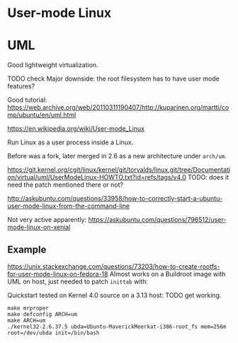 # User-mode Linux

# UML

Good lightweight virtualization.

TODO check Major downside: the root filesystem has to have user mode features?

Good tutorial: <https://web.archive.org/web/20110311190407/http://kuparinen.org/martti/comp/ubuntu/en/uml.html>

<https://en.wikipedia.org/wiki/User-mode_Linux>

Run Linux as a user process inside a Linux.

Before was a fork, later merged in 2.6 as a new architecture under `arch/um`.

<https://git.kernel.org/cgit/linux/kernel/git/torvalds/linux.git/tree/Documentation/virtual/uml/UserModeLinux-HOWTO.txt?id=refs/tags/v4.0> TODO: does it need the patch mentioned there or not?

<http://askubuntu.com/questions/33958/how-to-correctly-start-a-ubuntu-user-mode-linux-from-the-command-line>

Not very active apparently: <https://askubuntu.com/questions/796512/user-mode-linux-on-xenial>

## Example

<https://unix.stackexchange.com/questions/73203/how-to-create-rootfs-for-user-mode-linux-on-fedora-18> Almost works on a Buildroot image with UML on host, just needed to patch `inittab` with:

    

Quickstart tested on Kernel 4.0 source on a 3.13 host: TODO get working.

    make mrproper
    make defconfig ARCH=um
    make ARCH=um
    ./kernel32-2.6.37.5 ubda=Ubuntu-MaverickMeerkat-i386-root_fs mem=256m root=/dev/ubda init=/bin/bash
